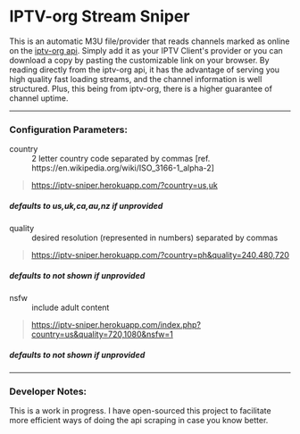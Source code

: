# IPTV-org Stream Sniper

This is an automatic M3U file/provider that reads channels marked as online on the [iptv-org api](https://github.com/iptv-org/api). Simply add it as your IPTV Client's provider or you can download a copy by pasting the customizable link on your browser. By reading directly from the iptv-org api, it has the advantage of serving you high quality fast loading streams, and the channel information is well structured. Plus, this being from iptv-org, there is a higher guarantee of channel uptime.

---
### Configuration Parameters:
<dl>
  <dt>country</dt>
  <dd>2 letter country code separated by commas [ref. https://en.wikipedia.org/wiki/ISO_3166-1_alpha-2]</dd>

>https://iptv-sniper.herokuapp.com/?country=us,uk​

##### defaults to us,uk,ca,au,nz if unprovided​

  <dt>quality</dt>
  <dd>desired resolution (represented in numbers) separated by commas</dd>

>https://iptv-sniper.herokuapp.com/?country=ph&quality=240,480,720​

##### defaults to not shown if unprovided​

  <dt>nsfw</dt>
  <dd>include adult content</dd>

>https://iptv-sniper.herokuapp.com/index.php?country=us&quality=720,1080&nsfw=1​

##### defaults to not shown if unprovided​
</dl>

---
### Developer Notes:
This is a work in progress. I have open-sourced this project to facilitate more efficient ways of doing the api scraping in case you know better.